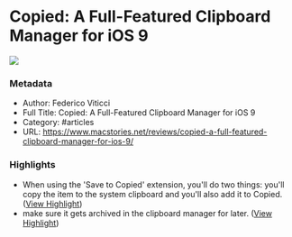 # Copied: A Full-Featured Clipboard Manager for iOS 9

![](https://readwise-assets.s3.amazonaws.com/static/images/article3.5c705a01b476.png)

### Metadata

- Author: Federico Viticci
- Full Title: Copied: A Full-Featured Clipboard Manager for iOS 9
- Category: #articles
- URL: https://www.macstories.net/reviews/copied-a-full-featured-clipboard-manager-for-ios-9/

### Highlights

- When using the 'Save to Copied' extension, you'll do two things: you'll copy the item to the system clipboard and you'll also add it to Copied. ([View Highlight](https://instapaper.com/read/902758999/5147866))
- make sure it gets archived in the clipboard manager for later. ([View Highlight](https://instapaper.com/read/902758999/5147869))
